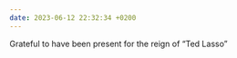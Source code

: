 ```yaml
---
date: 2023-06-12 22:32:34 +0200
---
```

Grateful to have been present for the reign of “Ted Lasso” 
